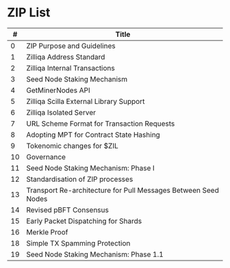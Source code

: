# ZIP List

| #  | Title                                      |
|----|--------------------------------------------|
| 0  | ZIP Purpose and Guidelines                 |
| 1  | Zilliqa Address Standard                   |
| 2  | Zilliqa Internal Transactions              |
| 3  | Seed Node Staking Mechanism                |
| 4  | GetMinerNodes API                          |
| 5  | Zilliqa Scilla External Library Support    |
| 6  | Zilliqa Isolated Server                    |
| 7  | URL Scheme Format for Transaction Requests |
| 8  | Adopting MPT for Contract State Hashing    |
| 9  | Tokenomic changes for $ZIL                 |
| 10 | Governance                                 |
| 11 | Seed Node Staking Mechanism: Phase I       |
| 12 | Standardisation of ZIP processes           |
| 13 | Transport Re-architecture for Pull Messages Between Seed Nodes |
| 14 | Revised pBFT Consensus                     |
| 15 | Early Packet Dispatching for Shards        |
| 16 | Merkle Proof                               |
| 18 | Simple TX Spamming Protection              |
| 19 | Seed Node Staking Mechanism: Phase 1.1     |
